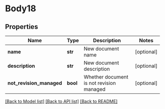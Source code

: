 # Body18

## Properties
Name | Type | Description | Notes
------------ | ------------- | ------------- | -------------
**name** | **str** | New document name | [optional] 
**description** | **str** | New document description | [optional] 
**not_revision_managed** | **bool** | Whether document is not revision managed | [optional] 

[[Back to Model list]](../README.md#documentation-for-models) [[Back to API list]](../README.md#documentation-for-api-endpoints) [[Back to README]](../README.md)


